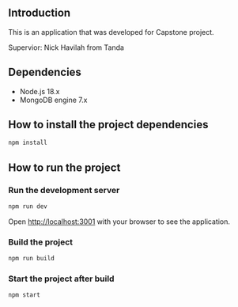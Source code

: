 ## Introduction

This is an application that was developed for Capstone project.

Supervior: Nick Havilah from Tanda

## Dependencies

- Node.js 18.x
- MongoDB engine 7.x

## How to install the project dependencies

```bash
npm install
```

## How to run the project

### Run the development server

```bash
npm run dev
```

Open [http://localhost:3001](http://localhost:3001) with your browser to see the application.

### Build the project

```bash
npm run build
```

### Start the project after build

```bash
npm start
```
